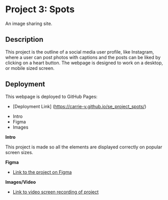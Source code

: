 # Project 3: Spots

An image sharing site.

## Description

This project is the outline of a social media user profile, like Instagram, where a user can post photos with captions and the posts can be liked by clicking on a heart button. The webpage is designed to work on a desktop, or mobile sized screen.

## Deployment

This webpage is deployed to GitHub Pages:

- [Deployment Link] (https://carrie-v.github.io/se_project_spots/)

* Intro
* Figma
* Images

**Intro**

This project is made so all the elements are displayed correctly on popular screen sizes.

**Figma**

- [Link to the project on Figma](https://www.figma.com/file/BBNm2bC3lj8QQMHlnqRsga/Sprint-3-Project-%E2%80%94-Spots?type=design&node-id=2%3A60&mode=design&t=afgNFybdorZO6cQo-1)

**Images/Video**

- [Link to video screen recording of project](https://drive.google.com/file/d/1lVH95riJB3roJIZtCzH2lXoRb5aRB7E3/view?usp=sharing)
